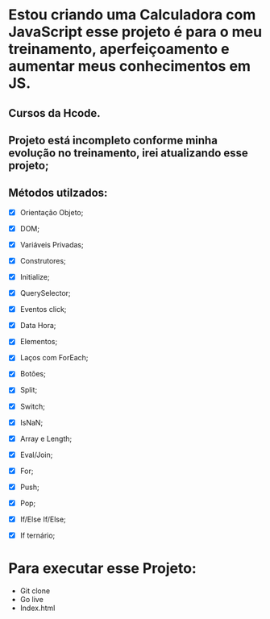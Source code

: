 
# Estou criando uma Calculadora com JavaScript esse projeto é para  o meu treinamento, aperfeiçoamento e aumentar meus conhecimentos em JS.

## Cursos da Hcode.

## Projeto está incompleto conforme minha evolução no treinamento, irei atualizando esse projeto;

## Métodos utilzados:

- [x] Orientação Objeto;
- [x] DOM;
- [x] Variáveis Privadas;
- [x] Construtores;
- [x] Initialize;
- [x] QuerySelector;
- [x] Eventos click;
- [x] Data Hora;
- [x] Elementos;
- [x] Laços com ForEach;
- [x] Botões;
- [x] Split;
- [x] Switch;
- [x] IsNaN;
- [x] Array e Length;
- [x] Eval/Join;
- [x] For;
- [x] Push;
- [x] Pop;
- [x] If/Else If/Else;
- [x] If ternário;


# Para executar esse Projeto:

- Git clone
- Go live
- Index.html
